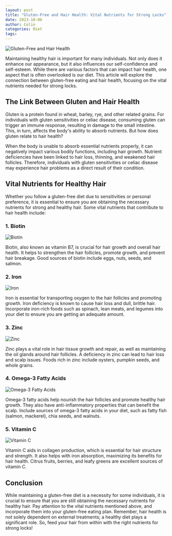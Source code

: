 ```yaml
---
layout: post
title: "Gluten-Free and Hair Health: Vital Nutrients for Strong Locks"
date: 2023-10-06
author: Colin
categories: Diet
tags: 
---
```


![Gluten-Free and Hair Health](https://source.unsplash.com/1600x900/?hair,gluten-free)

Maintaining healthy hair is important for many individuals. Not only does it enhance our appearance, but it also influences our self-confidence and self-esteem. While there are various factors that can impact hair health, one aspect that is often overlooked is our diet. This article will explore the connection between gluten-free eating and hair health, focusing on the vital nutrients needed for strong locks.

## The Link Between Gluten and Hair Health

Gluten is a protein found in wheat, barley, rye, and other related grains. For individuals with gluten sensitivities or celiac disease, consuming gluten can trigger an immune response, resulting in damage to the small intestine. This, in turn, affects the body's ability to absorb nutrients. But how does gluten relate to hair health?

When the body is unable to absorb essential nutrients properly, it can negatively impact various bodily functions, including hair growth. Nutrient deficiencies have been linked to hair loss, thinning, and weakened hair follicles. Therefore, individuals with gluten sensitivities or celiac disease may experience hair problems as a direct result of their condition.

## Vital Nutrients for Healthy Hair

Whether you follow a gluten-free diet due to sensitivities or personal preference, it is essential to ensure you are obtaining the necessary nutrients for strong and healthy hair. Some vital nutrients that contribute to hair health include:

### 1. Biotin

![Biotin](https://source.unsplash.com/1600x900/?biotin,vitamins)

Biotin, also known as vitamin B7, is crucial for hair growth and overall hair health. It helps to strengthen the hair follicles, promote growth, and prevent hair breakage. Good sources of biotin include eggs, nuts, seeds, and salmon.

### 2. Iron

![Iron](https://source.unsplash.com/1600x900/?iron,minerals)

Iron is essential for transporting oxygen to the hair follicles and promoting growth. Iron deficiency is known to cause hair loss and dull, brittle hair. Incorporate iron-rich foods such as spinach, lean meats, and legumes into your diet to ensure you are getting an adequate amount.

### 3. Zinc

![Zinc](https://source.unsplash.com/1600x900/?zinc,minerals)

Zinc plays a vital role in hair tissue growth and repair, as well as maintaining the oil glands around hair follicles. A deficiency in zinc can lead to hair loss and scalp issues. Foods rich in zinc include oysters, pumpkin seeds, and whole grains.

### 4. Omega-3 Fatty Acids

![Omega-3 Fatty Acids](https://source.unsplash.com/1600x900/?omega-3,fatty-acids)

Omega-3 fatty acids help nourish the hair follicles and promote healthy hair growth. They also have anti-inflammatory properties that can benefit the scalp. Include sources of omega-3 fatty acids in your diet, such as fatty fish (salmon, mackerel), chia seeds, and walnuts.

### 5. Vitamin C

![Vitamin C](https://source.unsplash.com/1600x900/?vitamin-c)

Vitamin C aids in collagen production, which is essential for hair structure and strength. It also helps with iron absorption, maximizing its benefits for hair health. Citrus fruits, berries, and leafy greens are excellent sources of vitamin C.

## Conclusion

While maintaining a gluten-free diet is a necessity for some individuals, it is crucial to ensure that you are still obtaining the necessary nutrients for healthy hair. Pay attention to the vital nutrients mentioned above, and incorporate them into your gluten-free eating plan. Remember, hair health is not solely dependent on external treatments; a healthy diet plays a significant role. So, feed your hair from within with the right nutrients for strong locks!